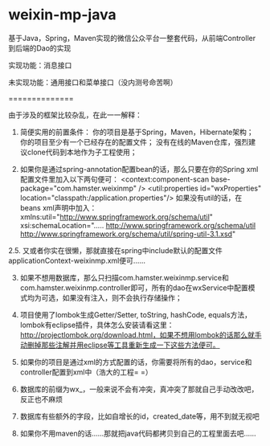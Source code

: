 weixin-mp-java
==============

基于Java，Spring，Maven实现的微信公众平台一整套代码，从前端Controller到后端的Dao的实现

实现功能：消息接口

未实现功能：通用接口和菜单接口（没内测号命苦啊）

==============

由于涉及的框架比较杂乱，在此一一解释：

1. 简便实用的前置条件：
   你的项目是基于Spring，Maven，Hibernate架构；
   你的项目至少有一个已经存在的配置文件；
   没有在线的Maven仓库，强烈建议clone代码到本地作为子工程使用；

2. 如果你是通过spring-annotation配置bean的话，那么只要在你的Spring xml配置文件里加入以下两句便可：
   	<context:component-scan base-package="com.hamster.weixinmp" />
	<util:properties id="wxProperties" location="classpath:/application.properties"/>
   如果没有util的话，在beans xml声明中加入：
      xmlns:util="http://www.springframework.org/schema/util"
      xsi:schemaLocation="…..
		http://www.springframework.org/schema/util http://www.springframework.org/schema/util/spring-util-3.1.xsd"

2.5. 又或者你实在很懒，那就直接在spring中include默认的配置文件applicationContext-weixinmp.xml便可……

3. 如果不想用数据库，那么只扫描com.hamster.weixinmp.service和com.hamster.weixinmp.controller即可，所有的dao在wxService中配置模式均为可选，如果没有注入，则不会执行存储操作；

4. 项目使用了lombok生成Getter/Setter, toString, hashCode, equals方法，lombok有eclipse插件，具体怎么安装请看这里：http://projectlombok.org/download.html，如果不想用lombok的话那么就手动删掉那些注解并用eclipse等工具重新生成一下这些方法便可。

5. 如果你的项目是通过xml的方式配置的话，你需要将所有的dao，service和controller配置到xml中（浩大的工程= =）

6. 数据库的前缀为wx_，一般来说不会有冲突，真冲突了那就自己手动改改吧，反正也不麻烦

7. 数据库有些额外的字段，比如自增长的id，created_date等，用不到就无视吧

8. 如果你不用maven的话……那就把java代码都拷贝到自己的工程里面去吧……